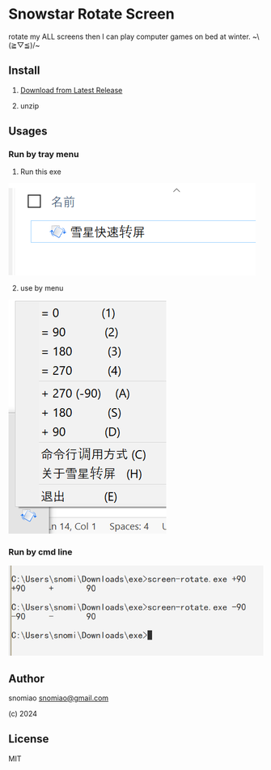 # Snowstar Rotate Screen

rotate my ALL screens then I can play computer games on bed at winter. ~\\(≧▽≦)/~

## Install

1. [Download from Latest Release](https://github.com/snomiao/snowstar-rotate-screen/releases/)

2. unzip

## Usages

### Run by tray menu

1. Run this exe

![screen-rotate-exe](docs/screen-rotate-exe.png) 

2. use by menu

![usage-tray-menu](docs/usage-tray-menu.png)

### Run by cmd line

![usage-cmd-line](docs/usage-cmd-line.png)


## Author

snomiao <snomiao@gmail.com>

(c) 2024

## License

MIT